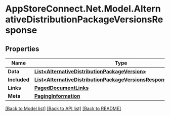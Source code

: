 # AppStoreConnect.Net.Model.AlternativeDistributionPackageVersionsResponse

## Properties

Name | Type | Description | Notes
------------ | ------------- | ------------- | -------------
**Data** | [**List&lt;AlternativeDistributionPackageVersion&gt;**](AlternativeDistributionPackageVersion.md) |  | 
**Included** | [**List&lt;AlternativeDistributionPackageVersionsResponseIncludedInner&gt;**](AlternativeDistributionPackageVersionsResponseIncludedInner.md) |  | [optional] 
**Links** | [**PagedDocumentLinks**](PagedDocumentLinks.md) |  | 
**Meta** | [**PagingInformation**](PagingInformation.md) |  | [optional] 

[[Back to Model list]](../README.md#documentation-for-models) [[Back to API list]](../README.md#documentation-for-api-endpoints) [[Back to README]](../README.md)


